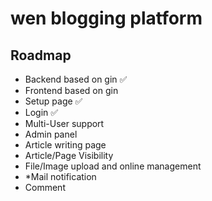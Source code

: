 # wen blogging platform

## Roadmap
- Backend based on gin ✅
- Frontend based on gin
- Setup page ✅
- Login ✅
- Multi-User support
- Admin panel
- Article writing page
- Article/Page Visibility
- File/Image upload and online management
- *Mail notification
- Comment

